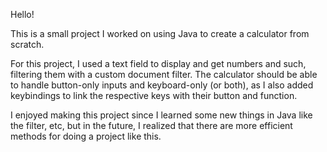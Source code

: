 Hello!

This is a small project I worked on using Java to create a calculator from scratch.

For this project, I used a text field to display and get numbers and such, filtering them with a custom document filter. 
The calculator should be able to handle button-only inputs and keyboard-only (or both), as I also added keybindings to link 
the respective keys with their button and function. 

I enjoyed making this project since I learned some new things in Java like the filter, etc, but in the future, I realized that there are
more efficient methods for doing a project like this. 
